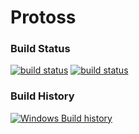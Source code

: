 # Protoss

### Build Status
[![build status](https://ci.appveyor.com/api/projects/status/aep4c128t4hjmojj?svg=true)](https://ci.appveyor.com/project/PAKANRAHMANI/protoss)
[![build status](https://img.shields.io/azure-devops/build/Pakan-Rahmani/b7285e8a-6d53-4fbd-9c9c-d12d9283fc86/1)](https://dev.azure.com/pakan-rahmani/Protoss/_build?definitionId=1)



### Build History

[![Windows Build history](https://buildstats.info/appveyor/chart/PAKANRAHMANI/protoss?branch=master&includeBuildsFromPullRequest=false)](https://ci.appveyor.com/project/PAKANRAHMANI/protoss/history?branch=master)
